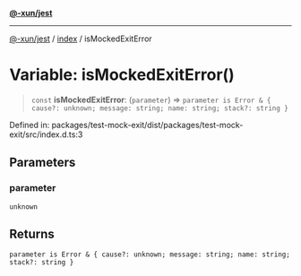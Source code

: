 [**@-xun/jest**](../../README.md)

***

[@-xun/jest](../../README.md) / [index](../README.md) / isMockedExitError

# Variable: isMockedExitError()

> `const` **isMockedExitError**: (`parameter`) => `parameter is Error & { cause?: unknown; message: string; name: string; stack?: string }`

Defined in: packages/test-mock-exit/dist/packages/test-mock-exit/src/index.d.ts:3

## Parameters

### parameter

`unknown`

## Returns

`parameter is Error & { cause?: unknown; message: string; name: string; stack?: string }`
